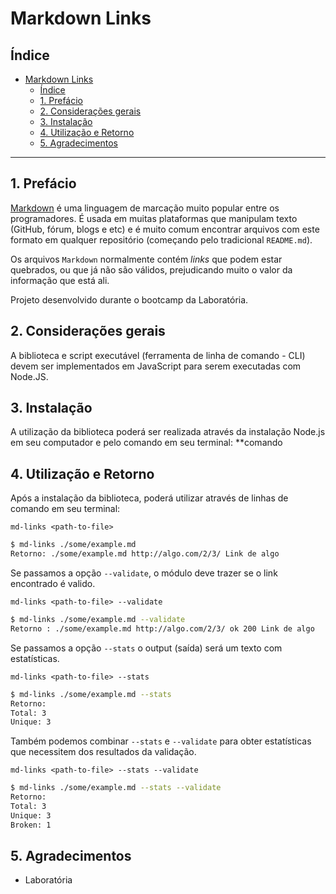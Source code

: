 # Markdown Links

## Índice

- [Markdown Links](#markdown-links)
  - [Índice](#índice)
  - [1. Prefácio](#1-prefácio)
  - [2. Considerações gerais](#2-considerações-gerais)
  - [3. Instalação](#3-instalação)
  - [4. Utilização e Retorno](#4-utilização-e-retorno)
  - [5. Agradecimentos](#5-agradecimentos)

***

## 1. Prefácio

[Markdown](https://pt.wikipedia.org/wiki/Markdown) é uma linguagem de marcação
muito popular entre os programadores. É usada em muitas plataformas que
manipulam texto (GitHub, fórum, blogs e etc) e é muito comum encontrar arquivos
com este formato em qualquer repositório (começando pelo tradicional
`README.md`).

Os arquivos `Markdown` normalmente contém _links_ que podem estar
quebrados, ou que já não são válidos, prejudicando muito o valor da
informação que está ali.

Projeto desenvolvido durante o bootcamp da Laboratória.

## 2. Considerações gerais
 A biblioteca e script executável (ferramenta de linha de comando - CLI) devem ser implementados em JavaScript para serem executadas com Node.JS.

## 3. Instalação
A utilização da biblioteca poderá ser realizada através da instalação Node.js em seu computador e pelo comando em seu terminal:
**comando


## 4. Utilização e Retorno
Após a instalação da biblioteca, poderá utilizar através de linhas de comando em seu terminal:

`md-links <path-to-file>`
```sh
$ md-links ./some/example.md
Retorno: ./some/example.md http://algo.com/2/3/ Link de algo
```


Se passamos a opção `--validate`, o módulo deve trazer se o link encontrado é valido.

`md-links <path-to-file> --validate`
```sh
$ md-links ./some/example.md --validate
Retorno : ./some/example.md http://algo.com/2/3/ ok 200 Link de algo
```

Se passamos a opção `--stats` o output (saída) será um texto com estatísticas.

`md-links <path-to-file> --stats`
```sh
$ md-links ./some/example.md --stats
Retorno:
Total: 3
Unique: 3
```

Também podemos combinar `--stats` e `--validate` para obter estatísticas que necessitem dos resultados da validação.

`md-links <path-to-file> --stats --validate`
```sh
$ md-links ./some/example.md --stats --validate
Retorno:
Total: 3
Unique: 3
Broken: 1
```

## 5. Agradecimentos
* Laboratória
